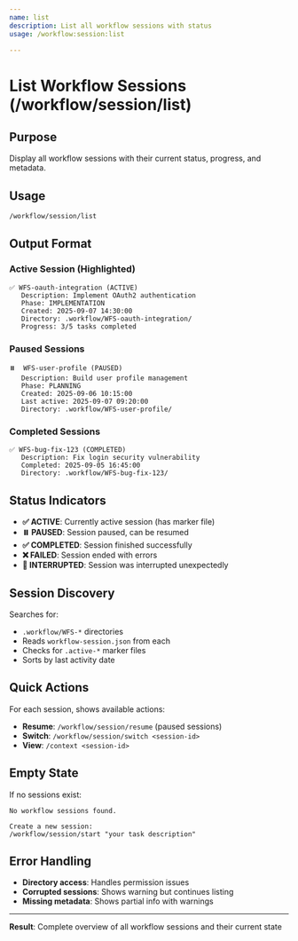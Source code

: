 ```yaml
---
name: list
description: List all workflow sessions with status
usage: /workflow:session:list

---
```


# List Workflow Sessions (/workflow/session/list)

## Purpose
Display all workflow sessions with their current status, progress, and metadata.

## Usage
```bash
/workflow/session/list
```

## Output Format

### Active Session (Highlighted)
```
✅ WFS-oauth-integration (ACTIVE)
   Description: Implement OAuth2 authentication
   Phase: IMPLEMENTATION
   Created: 2025-09-07 14:30:00
   Directory: .workflow/WFS-oauth-integration/
   Progress: 3/5 tasks completed
```

### Paused Sessions
```
⏸️  WFS-user-profile (PAUSED)
   Description: Build user profile management
   Phase: PLANNING  
   Created: 2025-09-06 10:15:00
   Last active: 2025-09-07 09:20:00
   Directory: .workflow/WFS-user-profile/
```

### Completed Sessions
```
✅ WFS-bug-fix-123 (COMPLETED)
   Description: Fix login security vulnerability
   Completed: 2025-09-05 16:45:00
   Directory: .workflow/WFS-bug-fix-123/
```

## Status Indicators
- **✅ ACTIVE**: Currently active session (has marker file)
- **⏸️ PAUSED**: Session paused, can be resumed
- **✅ COMPLETED**: Session finished successfully
- **❌ FAILED**: Session ended with errors
- **🔄 INTERRUPTED**: Session was interrupted unexpectedly

## Session Discovery
Searches for:
- `.workflow/WFS-*` directories
- Reads `workflow-session.json` from each
- Checks for `.active-*` marker files
- Sorts by last activity date

## Quick Actions
For each session, shows available actions:
- **Resume**: `/workflow/session/resume` (paused sessions)
- **Switch**: `/workflow/session/switch <session-id>`
- **View**: `/context <session-id>`

## Empty State
If no sessions exist:
```
No workflow sessions found.

Create a new session:
/workflow/session/start "your task description"
```

## Error Handling
- **Directory access**: Handles permission issues
- **Corrupted sessions**: Shows warning but continues listing
- **Missing metadata**: Shows partial info with warnings

---

**Result**: Complete overview of all workflow sessions and their current state